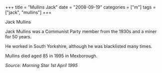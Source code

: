 +++
title = "Mullins Jack"
date = "2008-09-19"
categories = ["m"]
tags = ["jack", "mullins"]
+++

Jack Mullins

Jack Mullins was a Communist Party member from the 1930s and a miner for 50 years.

He worked in South Yorkshire, although he was blacklisted many times.

Mullins died aged 85 in 1995 in Mexborough.

_Source: Morning Star 1st April 1995_
